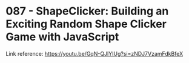 # 087 - ShapeClicker: Building an Exciting Random Shape Clicker Game with JavaScript

Link reference: https://youtu.be/GqN-QJlYIUg?si=zNDJ7VzamFdkBfeX
